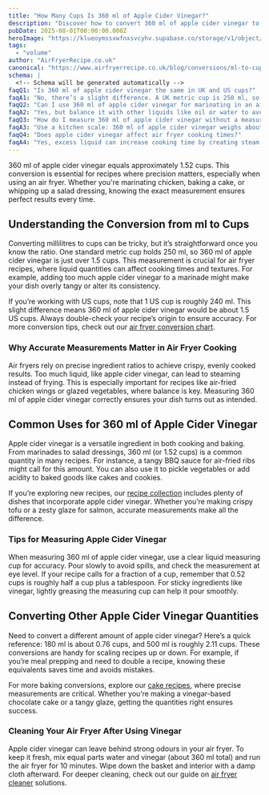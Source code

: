 ```yaml
---
title: "How Many Cups Is 360 ml of Apple Cider Vinegar?"
description: "Discover how to convert 360 ml of apple cider vinegar to cups for precise cooking and baking in your air fryer. Get accurate measurements now!"
pubDate: 2025-08-01T00:00:00.000Z
heroImage: "https://klueoymssxwfnxsvcyhv.supabase.co/storage/v1/object/public/Shmucket/how-many-cups-is-360-ml-of-apple-cider-vinegar.webp"
tags:
  - "volume"
author: "AirFryerRecipe.co.uk"
canonical: "https://www.airfryerrecipe.co.uk/blog/conversions/ml-to-cups/how-many-cups-is-360-ml-of-apple-cider-vinegar"
schema: |
  <!-- Schema will be generated automatically -->
faqQ1: "Is 360 ml of apple cider vinegar the same in UK and US cups?"
faqA1: "No, there’s a slight difference. A UK metric cup is 250 ml, so 360 ml is about 1.52 cups. A US cup is 240 ml, making 360 ml roughly 1.5 US cups. Always check which measurement system your recipe uses."
faqQ2: "Can I use 360 ml of apple cider vinegar for marinating in an air fryer?"
faqA2: "Yes, but balance it with other liquids like oil or water to avoid overpowering flavours. A 360 ml marinade works well for 1-1.5 kg of meat or vegetables. Always pat dry before air frying for crispiness."
faqQ3: "How do I measure 360 ml of apple cider vinegar without a measuring cup?"
faqA3: "Use a kitchen scale: 360 ml of apple cider vinegar weighs about 378 grams. Alternatively, a standard mug holds roughly 300 ml, so fill it slightly more than full for 360 ml."
faqQ4: "Does apple cider vinegar affect air fryer cooking times?"
faqA4: "Yes, excess liquid can increase cooking time by creating steam. For recipes with 360 ml of apple cider vinegar, like glazes, apply them in layers to maintain crispiness. Adjust cooking times by 1-2 minutes if needed."
---
```

<p>360 ml of apple cider vinegar equals approximately 1.52 cups. This conversion is essential for recipes where precision matters, especially when using an air fryer. Whether you're marinating chicken, baking a cake, or whipping up a salad dressing, knowing the exact measurement ensures perfect results every time.</p>  

<h2>Understanding the Conversion from ml to Cups</h2>  
<p>Converting millilitres to cups can be tricky, but it’s straightforward once you know the ratio. One standard metric cup holds 250 ml, so 360 ml of apple cider vinegar is just over 1.5 cups. This measurement is crucial for air fryer recipes, where liquid quantities can affect cooking times and textures. For example, adding too much apple cider vinegar to a marinade might make your dish overly tangy or alter its consistency.</p>  

<p>If you’re working with US cups, note that 1 US cup is roughly 240 ml. This slight difference means 360 ml of apple cider vinegar would be about 1.5 US cups. Always double-check your recipe’s origin to ensure accuracy. For more conversion tips, check out our <a href=https://www.airfryerrecipe.co.uk/air-fryer-conversion-chart>air fryer conversion chart</a>.</p>  

<h3>Why Accurate Measurements Matter in Air Fryer Cooking</h3>  
<p>Air fryers rely on precise ingredient ratios to achieve crispy, evenly cooked results. Too much liquid, like apple cider vinegar, can lead to steaming instead of frying. This is especially important for recipes like air-fried chicken wings or glazed vegetables, where balance is key. Measuring 360 ml of apple cider vinegar correctly ensures your dish turns out as intended.</p>  

<h2>Common Uses for 360 ml of Apple Cider Vinegar</h2>  
<p>Apple cider vinegar is a versatile ingredient in both cooking and baking. From marinades to salad dressings, 360 ml (or 1.52 cups) is a common quantity in many recipes. For instance, a tangy BBQ sauce for air-fried ribs might call for this amount. You can also use it to pickle vegetables or add acidity to baked goods like cakes and cookies.</p>  

<p>If you’re exploring new recipes, our <a href=https://www.airfryerrecipe.co.uk/recipes>recipe collection</a> includes plenty of dishes that incorporate apple cider vinegar. Whether you’re making crispy tofu or a zesty glaze for salmon, accurate measurements make all the difference.</p>  

<h3>Tips for Measuring Apple Cider Vinegar</h3>  
<p>When measuring 360 ml of apple cider vinegar, use a clear liquid measuring cup for accuracy. Pour slowly to avoid spills, and check the measurement at eye level. If your recipe calls for a fraction of a cup, remember that 0.52 cups is roughly half a cup plus a tablespoon. For sticky ingredients like vinegar, lightly greasing the measuring cup can help it pour smoothly.</p>  

<h2>Converting Other Apple Cider Vinegar Quantities</h2>  
<p>Need to convert a different amount of apple cider vinegar? Here’s a quick reference: 180 ml is about 0.76 cups, and 500 ml is roughly 2.11 cups. These conversions are handy for scaling recipes up or down. For example, if you’re meal prepping and need to double a recipe, knowing these equivalents saves time and avoids mistakes.</p>  

<p>For more baking conversions, explore our <a href=https://www.airfryerrecipe.co.uk/recipe-category/cakes>cake recipes</a>, where precise measurements are critical. Whether you’re making a vinegar-based chocolate cake or a tangy glaze, getting the quantities right ensures success.</p>  

<h3>Cleaning Your Air Fryer After Using Vinegar</h3>  
<p>Apple cider vinegar can leave behind strong odours in your air fryer. To keep it fresh, mix equal parts water and vinegar (about 360 ml total) and run the air fryer for 10 minutes. Wipe down the basket and interior with a damp cloth afterward. For deeper cleaning, check out our guide on <a href=https://www.airfryerrecipe.co.uk/air-fryer-cleaner>air fryer cleaner</a> solutions.</p>

